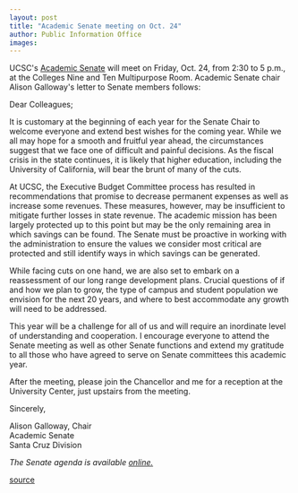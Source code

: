 ```yaml
---
layout: post
title: "Academic Senate meeting on Oct. 24"
author: Public Information Office
images:
---
```


UCSC's [Academic Senate][1] will meet on Friday, Oct. 24, from 2:30 to 5 p.m., at the Colleges Nine and Ten Multipurpose Room. Academic Senate chair Alison Galloway's letter to Senate members follows:  

Dear Colleagues;  

It is customary at the beginning of each year for the Senate Chair to welcome everyone and extend best wishes for the coming year. While we all may hope for a smooth and fruitful year ahead, the circumstances suggest that we face one of difficult and painful decisions. As the fiscal crisis in the state continues, it is likely that higher education, including the University of California, will bear the brunt of many of the cuts.   

At UCSC, the Executive Budget Committee process has resulted in recommendations that promise to decrease permanent expenses as well as increase some revenues. These measures, however, may be insufficient to mitigate further losses in state revenue. The academic mission has been largely protected up to this point but may be the only remaining area in which savings can be found. The Senate must be proactive in working with the administration to ensure the values we consider most critical are protected and still identify ways in which savings can be generated.   

While facing cuts on one hand, we are also set to embark on a reassessment of our long range development plans. Crucial questions of if and how we plan to grow, the type of campus and student population we envision for the next 20 years, and where to best accommodate any growth will need to be addressed.   

This year will be a challenge for all of us and will require an inordinate level of understanding and cooperation. I encourage everyone to attend the Senate meeting as well as other Senate functions and extend my gratitude to all those who have agreed to serve on Senate committees this academic year.   

After the meeting, please join the Chancellor and me for a reception at the University Center, just upstairs from the meeting.

Sincerely,

Alison Galloway, Chair  
Academic Senate  
Santa Cruz Division

_The Senate agenda is available [online.][2]_

[1]: http://senate.ucsc.edu/
[2]: http://senate.ucsc.edu/meetings/03Oct/A03oct.htm

[source](http://www1.ucsc.edu/currents/03-04/10-20/senate.html "Permalink to senate")
